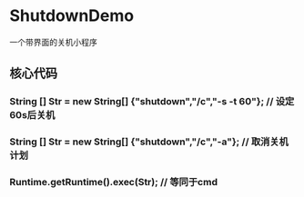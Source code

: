 # ShutdownDemo
一个带界面的关机小程序

## 核心代码

### String [] Str = new String[] {"shutdown","/c","-s -t 60"}; // 设定60s后关机
### String [] Str = new String[] {"shutdown","/c","-a"}; // 取消关机计划
### Runtime.getRuntime().exec(Str); // 等同于cmd 
